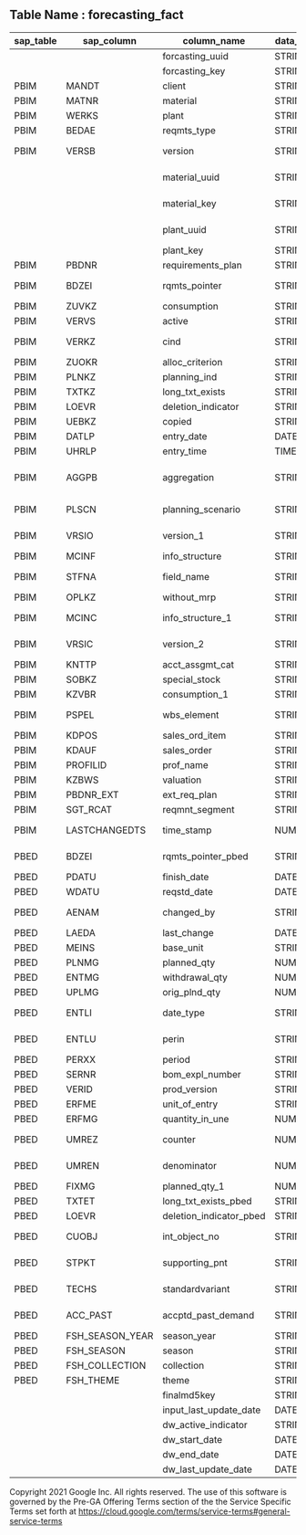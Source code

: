 
## Table Name : forecasting_fact

| sap_table | sap_column      | column_name             | data_type | description                                                |
|-----------|-----------------|-------------------------|-----------|------------------------------------------------------------|
|           |                 | forcasting_uuid         | STRING    | Unique Generated Id                                        |
|           |                 | forcasting_key          | STRING    | Forcasting Key                                             |
| PBIM      | MANDT           | client                  | STRING    | Client                                                     |
| PBIM      | MATNR           | material                | STRING    | Material Number                                            |
| PBIM      | WERKS           | plant                   | STRING    | Plant                                                      |
| PBIM      | BEDAE           | reqmts_type             | STRING    | Requirements type                                          |
| PBIM      | VERSB           | version                 | STRING    | Version Number for Independent Requirements                |
|           |                 | material_uuid           | STRING    | Material Dimension Unique Generated Id                     |
|           |                 | material_key            | STRING    | Material key from Material Dimension                       |
|           |                 | plant_uuid              | STRING    | Plant Dimension Unique Generated Id                        |
|           |                 | plant_key               | STRING    | Plant key from Plant Dimension                             |
| PBIM      | PBDNR           | requirements_plan       | STRING    | Requirements Plan                                          |
| PBIM      | BDZEI           | rqmts_pointer           | STRING    | Independent Requirements Pointer                           |
| PBIM      | ZUVKZ           | consumption             | STRING    | Consumption indicator                                      |
| PBIM      | VERVS           | active                  | STRING    | Indicator: Version Active                                  |
| PBIM      | VERKZ           | cind                    | STRING    | Consumption indicator for planning requirements            |
| PBIM      | ZUOKR           | alloc_criterion         | STRING    | Criterion for allocation                                   |
| PBIM      | PLNKZ           | planning_ind            | STRING    | Planning Indicator                                         |
| PBIM      | TXTKZ           | long_txt_exists         | STRING    | Long Text Exists                                           |
| PBIM      | LOEVR           | deletion_indicator      | STRING    | Deletion indicator                                         |
| PBIM      | UEBKZ           | copied                  | STRING    | Indicator: data copied                                     |
| PBIM      | DATLP           | entry_date              | DATE      | Date                                                       |
| PBIM      | UHRLP           | entry_time              | TIME      | Time                                                       |
| PBIM      | AGGPB           | aggregation             | STRING    | Aggregation indicator for planned independent requirements |
| PBIM      | PLSCN           | planning_scenario       | STRING    | Planning Scenario in Long-Term Planning                    |
| PBIM      | VRSIO           | version_1               | STRING    | Version number in the information structure                |
| PBIM      | MCINF           | info_structure          | STRING    | Name of information structure                              |
| PBIM      | STFNA           | field_name              | STRING    | Field name in the generated DDIC structure                 |
| PBIM      | OPLKZ           | without_mrp             | STRING    | With no MRP                                                |
| PBIM      | MCINC           | info_structure_1        | STRING    | Name of info structure - characteristic values             |
| PBIM      | VRSIC           | version_2               | STRING    | Version number in the information structure                |
| PBIM      | KNTTP           | acct_assgmt_cat         | STRING    | Account Assignment Category                                |
| PBIM      | SOBKZ           | special_stock           | STRING    | Special Stock Indicator                                    |
| PBIM      | KZVBR           | consumption_1           | STRING    | Consumption posting                                        |
| PBIM      | PSPEL           | wbs_element             | STRING    | Work Breakdown Structure Element (WBS Element)             |
| PBIM      | KDPOS           | sales_ord_item          | STRING    | Item number in Sales Order                                 |
| PBIM      | KDAUF           | sales_order             | STRING    | Sales Order Number                                         |
| PBIM      | PROFILID        | prof_name               | STRING    | Name of planning profile                                   |
| PBIM      | KZBWS           | valuation               | STRING    | Valuation of Special Stock                                 |
| PBIM      | PBDNR_EXT       | ext_req_plan            | STRING    | External Requirements Plan ID                              |
| PBIM      | SGT_RCAT        | reqmnt_segment          | STRING    | Requirement Segment                                        |
| PBIM      | LASTCHANGEDTS   | time_stamp              | NUMERIC   | UTC Time Stamp in Long Form (YYYYMMDDhhmmssmmmuuun)        |
| PBED      | BDZEI           | rqmts_pointer_pbed      | STRING    | Independent Requirements Pointer                           |
| PBED      | PDATU           | finish_date             | DATE      | Delivery/order finish date                                 |
| PBED      | WDATU           | reqstd_date             | DATE      | Reqstd date                                                |
| PBED      | AENAM           | changed_by              | STRING    | Name of person who changed object                          |
| PBED      | LAEDA           | last_change             | DATE      | Date of Last Change                                        |
| PBED      | MEINS           | base_unit               | STRING    | Base Unit of Measure                                       |
| PBED      | PLNMG           | planned_qty             | NUMERIC   | Planned quantity                                           |
| PBED      | ENTMG           | withdrawal_qty          | NUMERIC   | Withdrawal Quantity                                        |
| PBED      | UPLMG           | orig_plnd_qty           | NUMERIC   | Originally planned quantity                                |
| PBED      | ENTLI           | date_type               | STRING    | Date type (day, week, month, interval)                     |
| PBED      | ENTLU           | perin                   | STRING    | Period indicator (day, week, month, posting period)        |
| PBED      | PERXX           | period                  | STRING    | Planning period                                            |
| PBED      | SERNR           | bom_expl_number         | STRING    | BOM explosion number                                       |
| PBED      | VERID           | prod_version            | STRING    | Production Version                                         |
| PBED      | ERFME           | unit_of_entry           | STRING    | Unit of entry                                              |
| PBED      | ERFMG           | quantity_in_une         | NUMERIC   | Quantity in unit of entry                                  |
| PBED      | UMREZ           | counter                 | NUMERIC   | Numerator for Conversion to Base Units of Measure          |
| PBED      | UMREN           | denominator             | NUMERIC   | Denominator for conversion to base units of measure        |
| PBED      | FIXMG           | planned_qty_1           | NUMERIC   | Planned quantity                                           |
| PBED      | TXTET           | long_txt_exists_pbed    | STRING    | Long Text Exists                                           |
| PBED      | LOEVR           | deletion_indicator_pbed | STRING    | Deletion indicator                                         |
| PBED      | CUOBJ           | int_object_no           | STRING    | Configuration (internal object number)                     |
| PBED      | STPKT           | supporting_pnt          | STRING    | Supporting point for independent requirements              |
| PBED      | TECHS           | standardvariant         | STRING    | Parameter Variant/Standard Variant                         |
| PBED      | ACC_PAST        | accptd_past_demand      | STRING    | Indicator: Accepted Forecast Demand in the Past            |
| PBED      | FSH_SEASON_YEAR | season_year             | STRING    | Season Year                                                |
| PBED      | FSH_SEASON      | season                  | STRING    | Season                                                     |
| PBED      | FSH_COLLECTION  | collection              | STRING    | Fashion Collection                                         |
| PBED      | FSH_THEME       | theme                   | STRING    | Fashion Theme                                              |
|           |                 | finalmd5key             | STRING    | MD5 key combining all columns                              |
|           |                 | input_last_update_date  | DATETIME  | Last Input read time                                       |
|           |                 | dw_active_indicator     | STRING    | Valid Indicator                                            |
|           |                 | dw_start_date           | DATETIME  | Record start date                                          |
|           |                 | dw_end_date             | DATETIME  | Record end date                                            |
|           |                 | dw_last_update_date     | DATETIME  | Record Inserted/Updated date                               |

Copyright 2021 Google Inc. All rights reserved.
The use of this software is governed by the Pre-GA Offering Terms section of the the Service Specific Terms set forth at https://cloud.google.com/terms/service-terms#general-service-terms